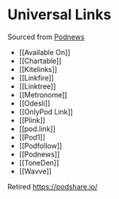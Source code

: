 # Universal Links
Sourced from [Podnews](https://podnews.net/article/universal-links)

* [[Available On]]
* [[Chartable]]
* [[Kitelinks]]
* [[Linkfire]]
* [[Linktree]]
* [[Metronome]]
* [[Odesli]]
* [[OnlyPod Link]]
* [[Plink]]
* [[pod.link]]
* [[Pod1]]
* [[Podfollow]]
* [[Podnews]]
* [[ToneDen]]
* [[Wavve]]

Retired
https://podshare.io/
